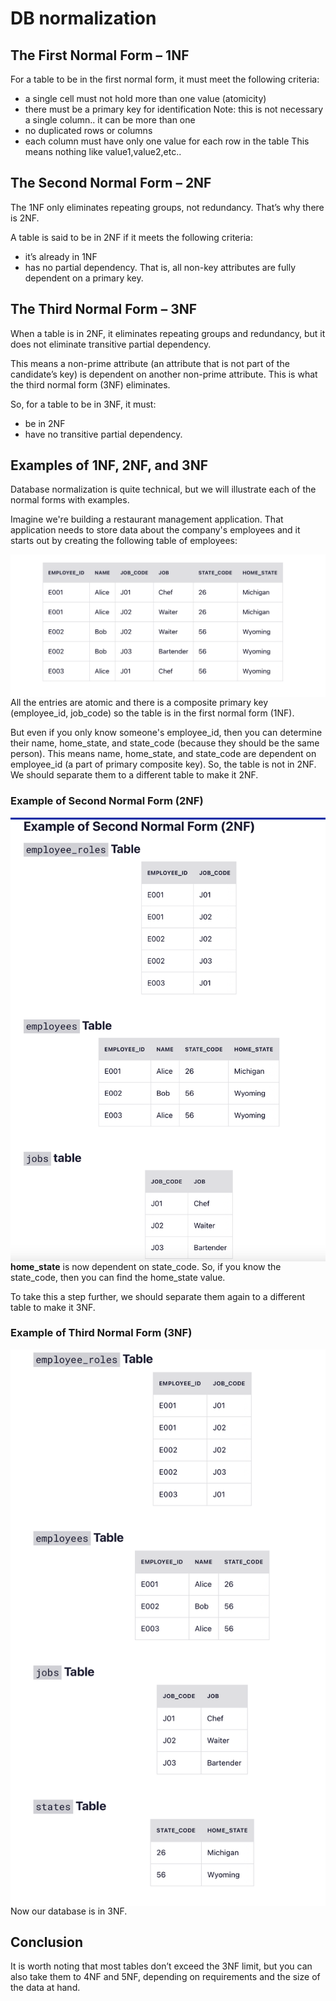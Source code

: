 # DB normalization

## The First Normal Form – 1NF
For a table to be in the first normal form, it must meet the following criteria:

*  a single cell must not hold more than one value (atomicity)
*  there must be a primary key for identification
   Note: this is not necessary a single column.. it can be more than one
*  no duplicated rows or columns
*  each column must have only one value for each row in the table
   This means nothing like value1,value2,etc..

## The Second Normal Form – 2NF
The 1NF only eliminates repeating groups, not redundancy. That’s why there is 2NF.

A table is said to be in 2NF if it meets the following criteria:

*  it’s already in 1NF
*  has no partial dependency. That is, all non-key attributes are fully dependent on a primary key.


## The Third Normal Form – 3NF
When a table is in 2NF, it eliminates repeating groups and redundancy, but it does not eliminate transitive partial dependency.

This means a non-prime attribute (an attribute that is not part of the candidate’s key) is dependent on another non-prime attribute. This is what the third normal form (3NF) eliminates.

So, for a table to be in 3NF, it must:

*  be in 2NF
*  have no transitive partial dependency.


## Examples of 1NF, 2NF, and 3NF
Database normalization is quite technical, but we will illustrate each of the normal forms with examples.

Imagine we're building a restaurant management application. That application needs to store data about the company's employees and it starts out by creating the following table of employees:

<img src="Example_of_1NF.png"
     alt="Markdown Monster icon"
     style="float: left; margin-right: 10px;" />

All the entries are atomic and there is a composite primary key (employee_id, job_code) so the table is in the first normal form (1NF).

But even if you only know someone's employee_id, then you can determine their name, home_state, and state_code (because they should be the same person). This means name, home_state, and state_code are dependent on employee_id (a part of primary composite key). So, the table is not in 2NF. We should separate them to a different table to make it 2NF.

### Example of Second Normal Form (2NF)

<img src="Example_of_2NF.png"
     alt="Markdown Monster icon"
     style="float: left; margin-right: 10px;" />

**home_state** is now dependent on state_code. So, if you know the state_code, then you can find the home_state value.

To take this a step further, we should separate them again to a different table to make it 3NF.

### Example of Third Normal Form (3NF)

<img src="Example_of_3NF.png"
     alt="Markdown Monster icon"
     style="float: left; margin-right: 10px;" />

Now our database is in 3NF.

## Conclusion

It is worth noting that most tables don’t exceed the 3NF limit, but you can also take them to 4NF and 5NF, depending on requirements and the size of the data at hand.
